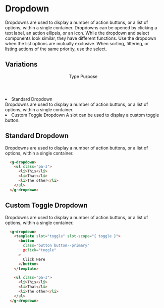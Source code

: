 # Dropdown

Dropdowns are used to display a number of action buttons, or a list of options, within a single container. Dropdowns can be opened by clicking a text label, an action ellipsis, or an icon. While the dropdown and select components look similar, they have different functions. Use the dropdown when the list options are mutually exclusive. When sorting, filtering, or listing actions of the same priority, use the select.



## Variations

<div class="list-items bg-light-grey mb-4 mt-2">
  <header class="header">
    <span class="col-span-4">Type</span>
    <span class="col-span-8">Purpose</span>
  </header>

  <li class="list-item">
    <div class="col-span-4">
      Standard Dropdown
    </div>
    <div class="col-span-8">
      Dropdowns are used to display a number of action buttons, or a list of options, within a single container.
    </div>
  </li>
  <li class="list-item">
    <div class="col-span-4">
      Custom Toggle Dropdown
    </div>
    <div class="col-span-8">
      A slot can be used to display a custom toggle button.
    </div>
  </li>
</div>


## Standard Dropdown

Dropdowns are used to display a number of action buttons, or a list of options, within a single container.

<template>
  <div>
    <g-dropdown>
      <ul class="pa-3">
        <li>This</li>
        <li>That</li>
        <li>The other</li>
      </ul>
    </g-dropdown>
  </div>
</template>

``` html
  <g-dropdown>
    <ul class="pa-3">
      <li>This</li>
      <li>That</li>
      <li>The other</li>
    </ul>
  </g-dropdown>
```

## Custom Toggle Dropdown

Dropdowns are used to display a number of action buttons, or a list of options, within a single container.

<template>
  <g-dropdown>
    <template slot="toggle" slot-scope="{ toggle }">
      <button
        class="button button--primary"
        @click="toggle"
      >
        Click Here
      </button>
    </template>

    <ul class="pa-3">
      <li>This</li>
      <li>That</li>
      <li>The other</li>
    </ul>
  </g-dropdown>
</template>

``` html
  <g-dropdown>
    <template slot="toggle" slot-scope="{ toggle }">
      <button
        class="button button--primary"
        @click="toggle"
      >
        Click Here
      </button>
    </template>

    <ul class="pa-3">
      <li>This</li>
      <li>That</li>
      <li>The other</li>
    </ul>
  </g-dropdown>
```